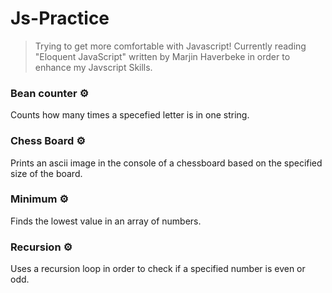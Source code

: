 # Js-Practice
> Trying to get more comfortable with Javascript! Currently reading "Eloquent JavaScript" written by Marjin Haverbeke in order to enhance my Javscript Skills.

### Bean counter :gear:
Counts how many times a specefied letter is in one string.

### Chess Board :gear:
Prints an ascii image in the console of a chessboard based on the specified size of the board.

### Minimum :gear:
Finds the lowest value in an array of numbers.

### Recursion :gear:
Uses a recursion loop in order to check if a specified number is even or odd.
